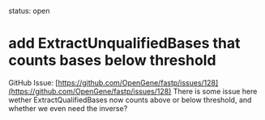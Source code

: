 status: open
# add ExtractUnqualifiedBases that counts bases below threshold

GitHub Issue: [https://github.com/OpenGene/fastp/issues/128](https://github.com/OpenGene/fastp/issues/128)
There is some issue here wether ExtractQualifiedBases now counts above or below threshold,
and whether we even need the inverse?
